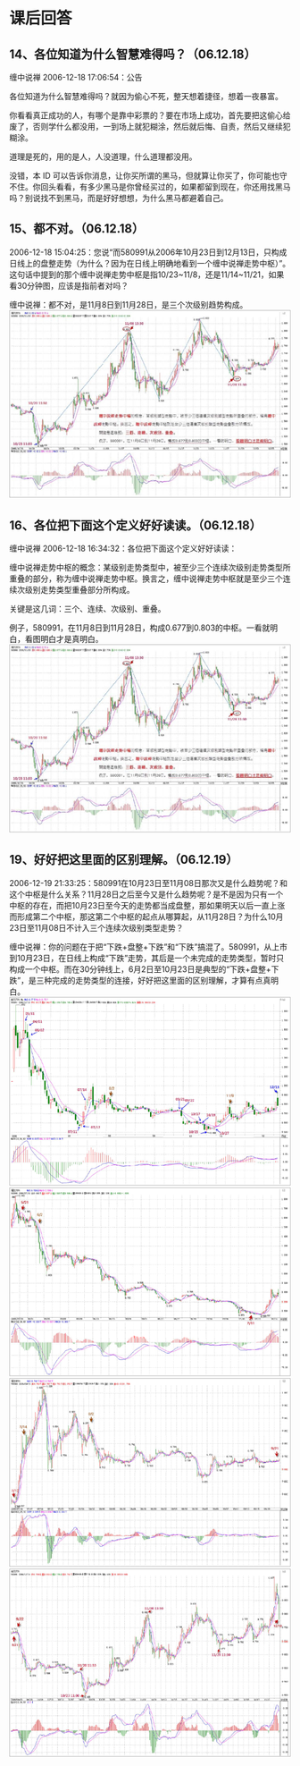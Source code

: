 # 课后回答


## 14、各位知道为什么智慧难得吗？（06.12.18）
缠中说禅 2006-12-18 17:06:54：公告


各位知道为什么智慧难得吗？就因为偷心不死，整天想着捷径，想着一夜暴富。

你看看真正成功的人，有哪个是靠中彩票的？要在市场上成功，首先要把这偷心给废了，否则学什么都没用，一到场上就犯糊涂，然后就后悔、自责，然后又继续犯糊涂。

道理是死的，用的是人，人没道理，什么道理都没用。

没错，本 ID 可以告诉你消息，让你买所谓的黑马，但就算让你买了，你可能也守不住。你回头看看，有多少黑马是你曾经买过的，如果都留到现在，你还用找黑马吗？别说找不到黑马，而是好好想想，为什么黑马都避着自己。


## 15、都不对。（06.12.18）

2006-12-18 15:04:25：您说“而580991从2006年10月23日到12月13日，只构成日线上的盘整走势（为什么？因为在日线上明确地看到一个缠中说禅走势中枢）”。这句话中提到的那个缠中说禅走势中枢是指10/23~11/8，还是11/14~11/21，如果看30分钟图，应该是指前者对吗？


缠中说禅：都不对，是11月8日到11月28日，是三个次级别趋势构成。
![](./a1.png)

## 16、各位把下面这个定义好好读读。（06.12.18）

缠中说禅 2006-12-18 16:34:32：各位把下面这个定义好好读读：


缠中说禅走势中枢的概念：某级别走势类型中，被至少三个连续次级别走势类型所重叠的部分，称为缠中说禅走势中枢。换言之，缠中说禅走势中枢就是至少三个连续次级别走势类型重叠部分所构成。


关键是这几词：三个、连续、次级别、重叠。


例子，580991，在11月8日到11月28日，构成0.677到0.803的中枢。一看就明白，看图明白才是真明白。
![](./a2.png)

## 19、好好把这里面的区别理解。（06.12.19）

2006-12-19 21:33:25：580991在10月23日至11月08日那次又是什么趋势呢？和这个中枢是什么关系？11月28日之后至今又是什么趋势呢？是不是因为只有一个中枢的存在，而把10月23日至今天的走势都当成盘整，那如果明天以后一直上涨而形成第二个中枢，那这第二个中枢的起点从哪算起，从11月28日？为什么10月23日至11月08日不计入三个连续次级别类型走势？


缠中说禅：你的问题在于把“下跌+盘整+下跌”和“下跌”搞混了。580991，从上市到10月23日，在日线上构成“下跌”走势，其后是一个未完成的走势类型，暂时只构成一个中枢。而在30分钟线上，6月2日至10月23日是典型的“下跌+盘整+下跌”，是三种完成的走势类型的连接，好好把这里面的区别理解，才算有点真明白。
![](./a3.png)
![](./a4.png)
![](./a5.png)
![](./a6.png)